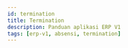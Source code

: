 ```yaml
---
id: termination
title: Termination
description: Panduan aplikasi ERP V1
tags: [erp-v1, absensi, termination]
---
```

